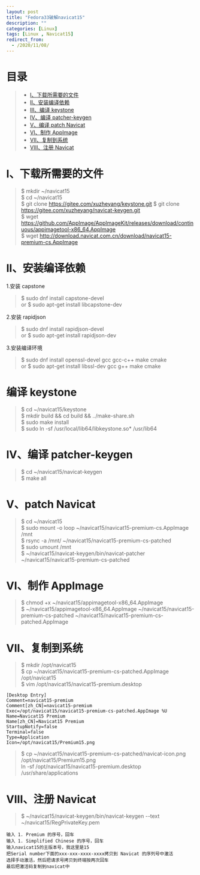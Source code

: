 ```yaml
---
layout: post
title: "Fedora33破解navicat15"
description: ""
categories: [Linux]
tags: [Linux , Navicat15]
redirect_from:
  - /2020/11/08/
---
```


# 目录  

> * [I、下载所需要的文件](#one)  
> * [II、安装编译依赖](#two)  
> * [III、编译 keystone](#three)  
> * [IV、编译 patcher-keygen](#four)  
> * [V、编译 patch Navicat](#five)  
> * [VI、制作 AppImage](#six)  
> * [VII、复制到系统](#seven)  
> * [VIII、注册 Navicat](#eight)  


<a name="one"></a>

# I、下载所需要的文件  

> $ mkdir ~/navicat15  
> $ cd ~/navicat15  
> $ git clone https://gitee.com/xuzheyang/keystone.git 
> $ git clone https://gitee.com/xuzheyang/navicat-keygen.git  
> $ wget https://github.com/AppImage/AppImageKit/releases/download/continuous/appimagetool-x86_64.AppImage  
> $ wget http://download.navicat.com.cn/download/navicat15-premium-cs.AppImage  


<a name="two"></a>

# II、安装编译依赖  

1.安装 capstone  
> $ sudo dnf install capstone-devel  
> or
> $ sudo apt-get install libcapstone-dev  

2.安装 rapidjson  
> $ sudo dnf install rapidjson-devel  
> or
> $ sudo apt-get install rapidjson-dev  

3.安装编译环境  
> $ sudo dnf install openssl-devel gcc gcc-c++ make cmake  
or 
> $ sudo apt-get install libssl-dev gcc g++ make cmake  


<a name="three"></a>

# 编译 keystone  

> $ cd ~/navicat15/keystone  
> $ mkdir build && cd build && ../make-share.sh  
> $ sudo make install  
> $ sudo ln -sf /usr/local/lib64/libkeystone.so* /usr/lib64    


<a name="four"></a>

# IV、编译 patcher-keygen  

> $ cd ~/navicat15/navicat-keygen  
> $ make all  


<a name="five"></a>

# V、patch Navicat

> $ cd ~/navicat15  
> $ sudo mount -o loop ~/navicat15/navicat15-premium-cs.AppImage /mnt  
> $ rsync -a /mnt/ ~/navicat15/navicat15-premium-cs-patched  
> $ sudo umount /mnt  
> $ ~/navicat15/navicat-keygen/bin/navicat-patcher ~/navicat15/navicat15-premium-cs-patched  


<a name="six"></a>

# VI、制作 AppImage  

> $ chmod +x ~/navicat15/appimagetool-x86_64.AppImage  
> $ ~/navicat15/appimagetool-x86_64.AppImage ~/navicat15/navicat15-premium-cs-patched ~/navicat15/navicat15-premium-cs-patched.AppImage  


<a name="seven"></a>

# VII、复制到系统  

> $ mkdir /opt/navicat15  
> $ cp ~/navicat15/navicat15-premium-cs-patched.AppImage /opt/navicat15  
> $ vim /opt/navicat15/navicat15-premium.desktop  

~~~
[Desktop Entry]
Comment=navicat15-premium
Comment[zh_CN]=navicat15-premium
Exec=/opt/navicat15/navicat15-premium-cs-patched.AppImage %U
Name=Navicat15 Premium
Name[zh_CN]=Navicat15 Premium
StartupNotify=false
Terminal=false
Type=Application
Icon=/opt/navicat15/Premium15.png
~~~

> $ cp ~/navicat15/navicat15-premium-cs-patched/navicat-icon.png /opt/navicat15/Premium15.png  
> ln -sf /opt/navicat15/navicat15-premium.desktop /usr/share/applications  


<a name="eight"></a>

# VIII、注册 Navicat  

> $ ~/navicat15/navicat-keygen/bin/navicat-keygen --text ~/navicat15/RegPrivateKey.pem  

~~~
输入 1. Premium 的序号，回车
输入 1. Simplified Chinese 的序号，回车
输入navicat15的主版本号，我这里是15
把Serial number下面的xxx-xxx-xxxx-xxxx拷贝到 Navicat 的序列号中激活
选择手动激活，然后把请求号拷贝到终端按两次回车
最后把激活码复制到navicat中
~~~
